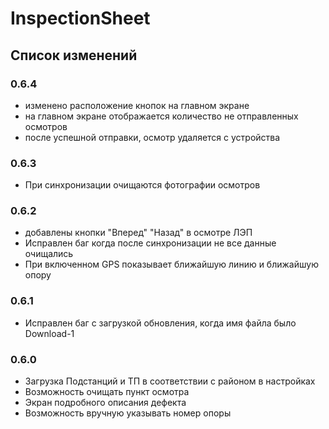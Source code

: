 # InspectionSheet

## Список изменений 

### 0.6.4

* изменено расположение кнопок на главном экране
* на главном экране отображается количество не отправленных осмотров
* после успешной отправки, осмотр удаляется с устройства
###

### 0.6.3

* При синхронизации очищаются фотографии осмотров

### 0.6.2

* добавлены кнопки "Вперед" "Назад" в осмотре ЛЭП
* Исправлен баг когда после синхронизации не все данные очищались
* При включенном GPS показывает ближайшую линию и ближайшую опору
 

### 0.6.1

* Исправлен баг с загрузкой обновления, когда имя файла было Download-1

### 0.6.0 

* Загрузка Подстанций и ТП в соответствии с районом в настройках
* Возможность очищать пункт осмотра
* Экран подробного описания дефекта
* Возможность вручную указывать номер опоры


